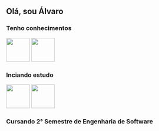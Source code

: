 <h2>Olá, sou Álvaro</h2>
<h3>Tenho conhecimentos</h3>
<div>
  <img src="https://cdn.jsdelivr.net/gh/devicons/devicon@latest/icons/python/python-original.svg" width="64px" height="64px"/>
  <img src="https://cdn.jsdelivr.net/gh/devicons/devicon@latest/icons/javascript/javascript-original.svg" width=" 64px" height="64px"/>
</div>  
<h3>Inciando estudo</h3>
<div>
  <img src="https://cdn.jsdelivr.net/gh/devicons/devicon@latest/icons/django/django-plain.svg" width="64px" height="64px"/>
  <img src="https://cdn.jsdelivr.net/gh/devicons/devicon@latest/icons/nodejs/nodejs-original-wordmark.svg" width="64px" height="64px"/>
</div>
<h3>Cursando 2° Semestre de Engenharia de Software</h3>
